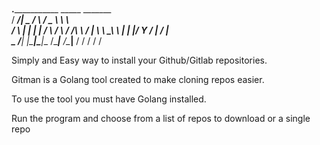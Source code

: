 # 
  ________.___________________      _____    _______   
 /  _____/|   \__    ___/     \    /  _  \   \      \  
/   \  ___|   | |    | /  \ /  \  /  /_\  \  /   |   \ 
\    \_\  \   | |    |/    Y    \/    |    \/    |    \
 \______  /___| |____|\____|__  /\____|__  /\____|__  /
        \/                    \/         \/         \/ 

Simply and Easy way to install your Github/Gitlab repositories.

Gitman is a Golang tool created to make cloning repos easier.

To use the tool you must have Golang installed.

Run the program and choose from a list of repos to download or a single repo
